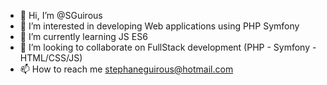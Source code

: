 - 👋 Hi, I’m @SGuirous
- 👀 I’m interested in developing Web applications using PHP Symfony
- 🌱 I’m currently learning JS ES6
- 💞️ I’m looking to collaborate on FullStack development (PHP - Symfony - HTML/CSS/JS)
- 📫 How to reach me stephaneguirous@hotmail.com

<!---
SGuirous/SGuirous is a ✨ special ✨ repository because its `README.md` (this file) appears on your GitHub profile.
You can click the Preview link to take a look at your changes.
--->
